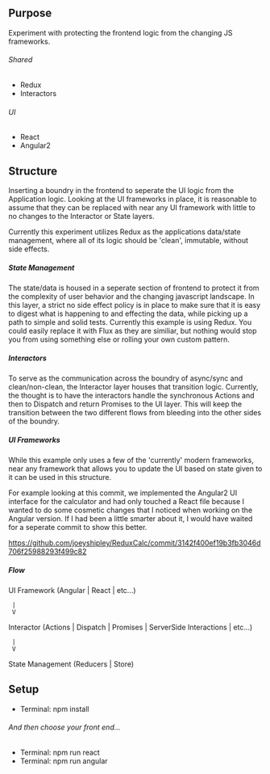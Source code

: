 ## Purpose ##

Experiment with protecting the frontend logic from the changing JS frameworks.

###### Shared ######

* Redux
* Interactors

###### UI #####

* React
* Angular2

## Structure ##

Inserting a boundry in the frontend to seperate the UI logic from the Application logic. Looking at the UI frameworks in place, it is reasonable to assume that they can be replaced with near any UI framework with little to no changes to the Interactor or State layers.

Currently this experiment utilizes Redux as the applications data/state management, where all of its logic should be 'clean', immutable, without side effects. 

##### State Management #####

The state/data is housed in a seperate section of frontend to protect it from the complexity of user behavior and the changing javascript landscape. In this layer, a strict no side effect policy is in place to make sure that it is easy to digest what is happening to and effecting the data, while picking up a path to simple and solid tests. Currently this example is using Redux. You could easily replace it with Flux as they are similiar, but nothing would stop you from using something else or rolling your own custom pattern.

##### Interactors #####

To serve as the communication across the boundry of async/sync and clean/non-clean, the Interactor layer houses that transition logic. Currently, the thought is to have the interactors handle the synchronous Actions and then to Dispatch and return Promises to the UI layer. This will keep the transition between the two different flows from bleeding into the other sides of the boundry.

##### UI Frameworks #####

While this example only uses a few of the 'currently' modern frameworks, near any framework that allows you to update the UI based on state given to it can be used in this structure.

For example looking at this commit, we implemented the Angular2 UI interface for the calculator and had only touched a React file because I wanted to do some cosmetic changes that I noticed when working on the Angular version. If I had been a little smarter about it, I would have waited for a seperate commit to show this better. 

https://github.com/joeyshipley/ReduxCalc/commit/3142f400ef19b3fb3046d706f25988293f499c82

##### Flow #####

UI Framework (Angular | React | etc...)

     |
     V

Interactor (Actions | Dispatch | Promises | ServerSide Interactions | etc...)

     |
     V

State Management (Reducers | Store)

## Setup ##

* Terminal: npm install

###### And then choose your front end... ######

* Terminal: npm run react
* Terminal: npm run angular
